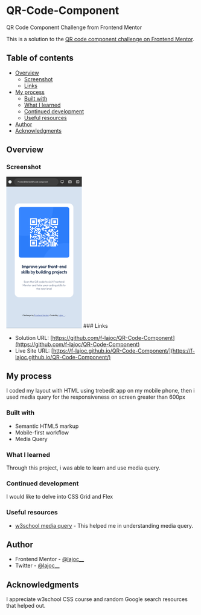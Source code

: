 # QR-Code-Component
QR Code Component Challenge from Frontend Mentor

This is a solution to the [QR code component challenge on Frontend Mentor](https://www.frontendmentor.io/challenges/qr-code-component-iux_sIO_H). 

## Table of contents

- [Overview](#overview)
  - [Screenshot](#screenshot)
  - [Links](#links)
- [My process](#my-process)
  - [Built with](#built-with)
  - [What I learned](#what-i-learned)
  - [Continued development](#continued-development)
  - [Useful resources](#useful-resources)
- [Author](#author)
- [Acknowledgments](#acknowledgments)

## Overview

### Screenshot

<img src="images/screenshot.png" width="200">
### Links

- Solution URL: [https://github.com/f-lajoc/QR-Code-Component](https://github.com/f-lajoc/QR-Code-Component)
- Live Site URL: [https://f-lajoc.github.io/QR-Code-Component/](https://f-lajoc.github.io/QR-Code-Component/)

## My process

I coded my layout with HTML using trebedit app on my mobile phone, then i used media query for the responsiveness on screen greater than 600px

### Built with

- Semantic HTML5 markup
- Mobile-first workflow
- Media Query

### What I learned

Through this project, i was able to learn and use media query.

### Continued development

I would like to delve into CSS Grid and Flex

### Useful resources

- [w3school media query](https://www.w3school.com) - This helped me in understanding media query.

## Author

- Frontend Mentor - [@lajoc__](https://www.frontendmentor.io/profile/lajoc__)
- Twitter - [@lajoc__](https://www.twitter.com/lajoc__)

## Acknowledgments

I appreciate w3school CSS course and random Google search resources that helped out.
